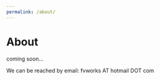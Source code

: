 ```yaml
---
permalink: /about/
---
```


# About

coming soon...

We can be reached by email: fvworks AT hotmail DOT com
